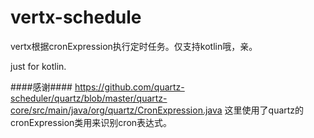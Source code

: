 # vertx-schedule
vertx根据cronExpression执行定时任务。仅支持kotlin哦，亲。

just for kotlin.


####感谢####
https://github.com/quartz-scheduler/quartz/blob/master/quartz-core/src/main/java/org/quartz/CronExpression.java
这里使用了quartz的cronExpression类用来识别cron表达式。
